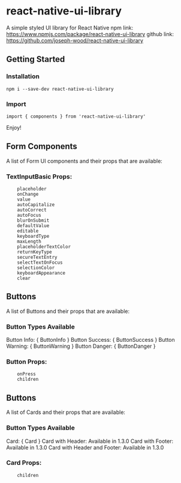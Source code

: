 # react-native-ui-library

A simple styled UI library for React Native
npm link: https://www.npmjs.com/package/react-native-ui-library
github link: https://github.com/joseph-wood/react-native-ui-library

## Getting Started

### Installation

```
npm i --save-dev react-native-ui-library
```

### Import

```
import { components } from 'react-native-ui-library'
```

Enjoy!
## Form Components 

A list of Form UI components and their props that are available:

### TextInputBasic Props:
```
    placeholder
    onChange
    value
    autoCapitalize
    autoCorrect
    autoFocus
    blurOnSubmit
    defaultValue
    editable
    keyboardType
    maxLength
    placeholderTextColor
    returnKeyType
    secureTextEntry
    selectTextOnFocus
    selectionColor
    keyboardAppearance
    clear
```
## Buttons

A list of Buttons and their props that are available:

### Button Types Available

Button Info: { ButtonInfo }
Button Success: { ButtonSuccess }
Button Warning: { ButtonWarning }
Button Danger: { ButtonDanger }

### Button Props:
```
    onPress
    children
```

## Buttons

A list of Cards and their props that are available:

### Button Types Available

Card: { Card }
Card with Header: Available in 1.3.0
Card with Footer: Available in 1.3.0 
Card with Header and Footer: Available in 1.3.0

### Card Props:
```
    children
```
